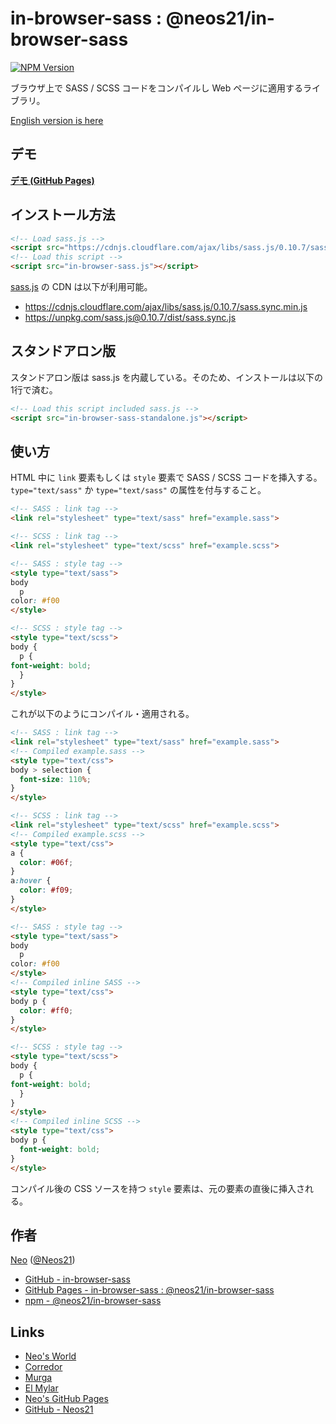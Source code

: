 # in-browser-sass : @neos21/in-browser-sass

[![NPM Version](https://img.shields.io/npm/v/@neos21/in-browser-sass.svg)](https://www.npmjs.com/package/@neos21/in-browser-sass)

ブラウザ上で SASS / SCSS コードをコンパイルし Web ページに適用するライブラリ。

[English version is here](README.md)


## デモ

__[デモ (GitHub Pages)](https://neos21.github.io/in-browser-sass/)__


## インストール方法

```html
<!-- Load sass.js -->
<script src="https://cdnjs.cloudflare.com/ajax/libs/sass.js/0.10.7/sass.sync.min.js"></script>
<!-- Load this script -->
<script src="in-browser-sass.js"></script>
```

[sass.js](https://github.com/medialize/sass.js) の CDN は以下が利用可能。

- <https://cdnjs.cloudflare.com/ajax/libs/sass.js/0.10.7/sass.sync.min.js>
- <https://unpkg.com/sass.js@0.10.7/dist/sass.sync.js>


## スタンドアロン版

スタンドアロン版は sass.js を内蔵している。そのため、インストールは以下の1行で済む。

```html
<!-- Load this script included sass.js -->
<script src="in-browser-sass-standalone.js"></script>
```


## 使い方

HTML 中に `link` 要素もしくは `style` 要素で SASS / SCSS コードを挿入する。`type="text/sass"` か `type="text/sass"` の属性を付与すること。

```html
<!-- SASS : link tag -->
<link rel="stylesheet" type="text/sass" href="example.sass">

<!-- SCSS : link tag -->
<link rel="stylesheet" type="text/scss" href="example.scss">

<!-- SASS : style tag -->
<style type="text/sass">
body
  p
color: #f00
</style>

<!-- SCSS : style tag -->
<style type="text/scss">
body {
  p {
font-weight: bold;
  }
}
</style>
```

これが以下のようにコンパイル・適用される。

```html
<!-- SASS : link tag -->
<link rel="stylesheet" type="text/sass" href="example.sass">
<!-- Compiled example.sass -->
<style type="text/css">
body > selection {
  font-size: 110%;
}
</style>

<!-- SCSS : link tag -->
<link rel="stylesheet" type="text/scss" href="example.scss">
<!-- Compiled example.scss -->
<style type="text/css">
a {
  color: #06f;
}
a:hover {
  color: #f09;
}
</style>

<!-- SASS : style tag -->
<style type="text/sass">
body
  p
color: #f00
</style>
<!-- Compiled inline SASS -->
<style type="text/css">
body p {
  color: #ff0;
}
</style>

<!-- SCSS : style tag -->
<style type="text/scss">
body {
  p {
font-weight: bold;
  }
}
</style>
<!-- Compiled inline SCSS -->
<style type="text/css">
body p {
  font-weight: bold;
}
</style>
```

コンパイル後の CSS ソースを持つ `style` 要素は、元の要素の直後に挿入される。


## 作者

[Neo](http://neo.s21.xrea.com/) ([@Neos21](https://twitter.com/Neos21))

- [GitHub - in-browser-sass](https://github.com/Neos21/in-browser-sass)
- [GitHub Pages - in-browser-sass : @neos21/in-browser-sass](https://neos21.github.io/in-browser-sass/)
- [npm - @neos21/in-browser-sass](https://www.npmjs.com/package/@neos21/in-browser-sass)


## Links

- [Neo's World](http://neo.s21.xrea.com/)
- [Corredor](http://neos21.hatenablog.com/)
- [Murga](http://neos21.hatenablog.jp/)
- [El Mylar](http://neos21.hateblo.jp/)
- [Neo's GitHub Pages](https://neos21.github.io/)
- [GitHub - Neos21](https://github.com/Neos21/)
